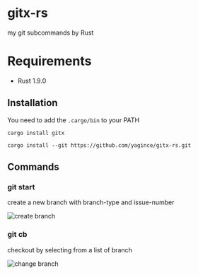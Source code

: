 # gitx-rs

my git subcommands by Rust

# Requirements

- Rust 1.9.0

## Installation

You need to add the `.cargo/bin` to your PATH

```
cargo install gitx
```

```
cargo install --git https://github.com/yagince/gitx-rs.git
```

## Commands

### git start

create a new branch with branch-type and issue-number

![create branch](https://gyazo.com/64c6f28297090fc8f853b8102e29b7a1.gif)

### git cb

checkout by selecting from a list of branch

![change branch](https://i.gyazo.com/6f30f7f61bc1c2bb4b454c676fd0635f.gif)
